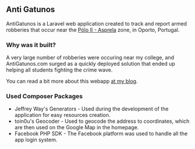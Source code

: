 ## Anti Gatunos

AntiGatunos is a Laravel web application created to track and report armed robberies that occur near the [Pólo II - Asprela](https://sigarra.up.pt/up/pt/web_base.gera_pagina?p_pagina=1005841) zone, in Oporto, Portugal.

### Why was it built?

A very large number of robberies were occuring near my college, and AntiGatunos.com surged as a quickly deployed solution that ended up helping all students fighting the crime wave.

You can read a bit more about this webapp [at my blog](http://blog.ruigomes.me/helping-my-college-fight-crime-with-antigatunos-com/).

### Used Composer Packages

* Jeffrey Way's Generators - Used during the development of the application for easy resources creation.
* toin0u's Geocoder - Used to geocode the address to coordinates, which are then used on the Google Map in the homepage.
* Facebook PHP SDK - The Facebook platform was used to handle all the app login system.